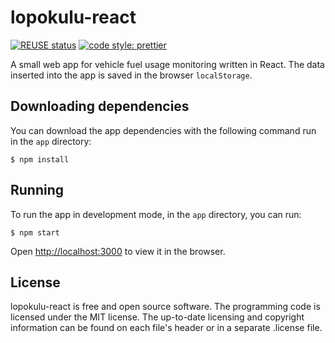 <!--
SPDX-FileCopyrightText: 2021 Jani Lehtinen
SPDX-FileCopyrightText: 2021 Markus Ijäs
SPDX-FileCopyrightText: 2021 Markus Murto
SPDX-FileCopyrightText: 2021 Susanna Mikola

SPDX-License-Identifier: CC0-1.0
-->

# lopokulu-react

[![REUSE status](https://api.reuse.software/badge/github.com/murtoM/lopokulu-react)](https://api.reuse.software/info/github.com/murtoM/lopokulu-react)
[![code style: prettier](https://img.shields.io/badge/code_style-prettier-ff69b4.svg?style=flat-square)](https://github.com/prettier/prettier)

A small web app for vehicle fuel usage monitoring written in React. The data
inserted into the app is saved in the browser `localStorage`.

## Downloading dependencies

You can download the app dependencies with the following command run in the
`app` directory:

```
$ npm install
```

## Running

To run the app in development mode, in the `app` directory, you can run:

```
$ npm start
```

Open [http://localhost:3000](http://localhost:3000) to view it in the browser.

## License

lopokulu-react is free and open source software. The programming code is
licensed under the MIT license. The up-to-date licensing and copyright
information can be found on each file's header or in a separate .license file.

